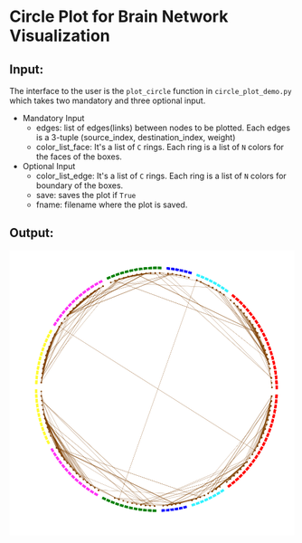 # Circle Plot for Brain Network Visualization

## Input:
The interface to the user is the `plot_circle` function in `circle_plot_demo.py` which takes two mandatory and three optional input.
* Mandatory Input
  * edges: list of edges(links) between nodes to be plotted. Each edges is a 3-tuple (source_index, destination_index, weight)
  * color_list_face: It's a list of `C` rings. Each ring is a list of `N` colors for the faces of the boxes.
* Optional Input
  * color_list_edge: It's a list of `C` rings. Each ring is a list of `N` colors for boundary of the boxes.
  * save: saves the plot if `True`
  * fname: filename where the plot is saved.

## Output:
![Result](demo_cplot.png)
